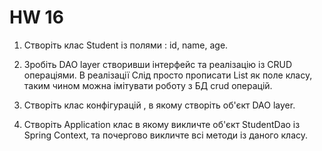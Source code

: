# HW 16

<p>

1. Створіть клас Student із полями : id, name, age.

2. Зробіть DAO layer створивши інтерфейс та реалізацію із CRUD операціями. В реалізації Слід просто прописати List як поле класу, таким чином можна імітувати роботу з БД crud операцій.

3. Створіть клас конфігурацій , в якому створіть об'єкт DAO layer.
  
4. Створіть Application клас в якому викличте об'єкт StudentDao із Spring Context, та почергово викличте всі методи із даного класу.
</p>
